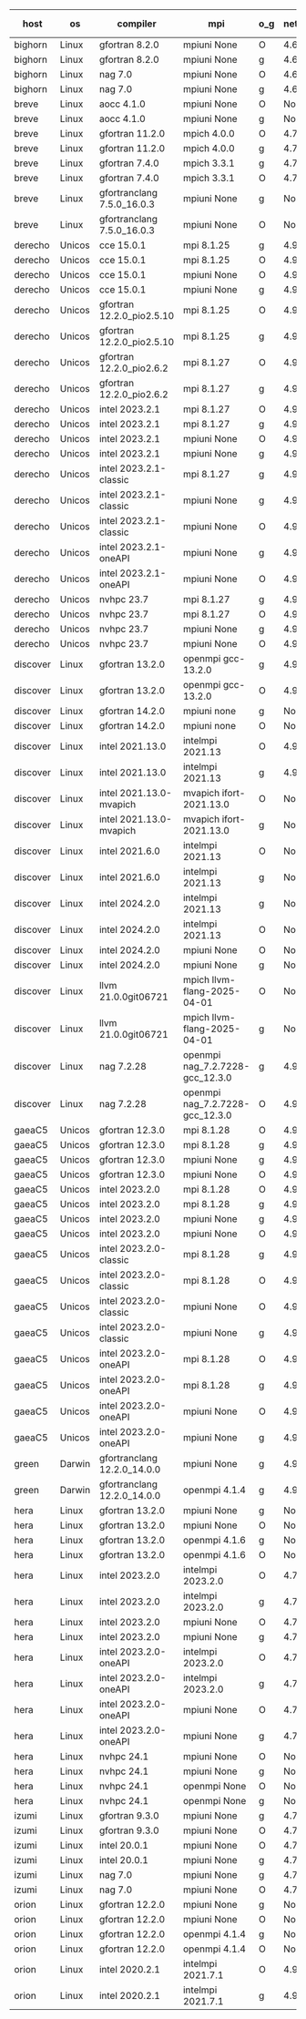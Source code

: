 

| host     | os       | compiler                              | mpi                      | o_g        | netcdf        | build       | u_pass          | u_fail          | s_pass            | s_fail            | e_pass             | e_fail             | nuopc_pass       | nuopc_fail       | artifacts link          |
|----------|----------|---------------------------------------|--------------------------|------------|---------------|-------------|-----------------|-----------------|-------------------|-------------------|--------------------|--------------------|------------------|------------------|-------------------------|
| bighorn | Linux | gfortran 8.2.0 | mpiuni None  | O | 4.6.1  | PASS | 12558 | 0 | 9 | 0 | 42 | 0 | None | None | <a href="https://github.com/esmf-org/esmf-test-artifacts/tree/9364d7c8365d0eb026625fa32536de9b21fab481/develop/gfortran/8.2.0/O/mpiuni/None" target="_blank">9364d7c</a> | 
| bighorn | Linux | gfortran 8.2.0 | mpiuni None  | g | 4.6.1  | PASS | 12558 | 0 | 9 | 0 | 42 | 0 | None | None | <a href="https://github.com/esmf-org/esmf-test-artifacts/tree/1569a0c61b69e983c7a3b86efb6611d201268abf/develop/gfortran/8.2.0/g/mpiuni/None" target="_blank">1569a0c</a> | 
| bighorn | Linux | nag 7.0 | mpiuni None  | O | 4.6.1  | PASS | 12558 | 0 | 9 | 0 | 42 | 0 | None | None | <a href="https://github.com/esmf-org/esmf-test-artifacts/tree/b242f93fbf792035b9c065b2120d1720080e0aa2/develop/nag/7.0/O/mpiuni/None" target="_blank">b242f93</a> | 
| bighorn | Linux | nag 7.0 | mpiuni None  | g | 4.6.1  | PASS | 12558 | 0 | 9 | 0 | 42 | 0 | None | None | <a href="https://github.com/esmf-org/esmf-test-artifacts/tree/b2e7a5355d2ad6beefda34ee33b279556d8bcd30/develop/nag/7.0/g/mpiuni/None" target="_blank">b2e7a53</a> | 
| breve | Linux | aocc 4.1.0 | mpiuni None  | O | None  | PASS | 12532 | 26 | 9 | 0 | 42 | 0 | None | None | <a href="https://github.com/esmf-org/esmf-test-artifacts/tree/ce9c0159664c5e5610be3c8324d29d9e6451bec2/develop/aocc/4.1.0/O/mpiuni/None" target="_blank">ce9c015</a> | 
| breve | Linux | aocc 4.1.0 | mpiuni None  | g | None  | PASS | 12532 | 26 | 9 | 0 | 42 | 0 | None | None | <a href="https://github.com/esmf-org/esmf-test-artifacts/tree/d054540a4badf32bb088fe6692f5c04543d5c141/develop/aocc/4.1.0/g/mpiuni/None" target="_blank">d054540</a> | 
| breve | Linux | gfortran 11.2.0 | mpich 4.0.0  | O | 4.7.4  | PASS | 14227 | 0 | 51 | 0 | 80 | 0 | 58 | 0 | <a href="https://github.com/esmf-org/esmf-test-artifacts/tree/00def795d0b81f9447c4f977153e6046ace4f60d/develop/gfortran/11.2.0/O/mpich/4.0.0" target="_blank">00def79</a> | 
| breve | Linux | gfortran 11.2.0 | mpich 4.0.0  | g | 4.7.4  | PASS | 14227 | 0 | 51 | 0 | 80 | 0 | 58 | 0 | <a href="https://github.com/esmf-org/esmf-test-artifacts/tree/267172ac2fd09554db0693c128627241dfc24fc8/develop/gfortran/11.2.0/g/mpich/4.0.0" target="_blank">267172a</a> | 
| breve | Linux | gfortran 7.4.0 | mpich 3.3.1  | g | 4.7.4  | PASS | 14227 | 0 | 51 | 0 | 80 | 0 | 58 | 0 | <a href="https://github.com/esmf-org/esmf-test-artifacts/tree/0fb3d66cac67f94f5c701cc7954272c54bb79d3a/develop/gfortran/7.4.0/g/mpich/3.3.1" target="_blank">0fb3d66</a> | 
| breve | Linux | gfortran 7.4.0 | mpich 3.3.1  | O | 4.7.4  | PASS | 14227 | 0 | 51 | 0 | 80 | 0 | 58 | 0 | <a href="https://github.com/esmf-org/esmf-test-artifacts/tree/8d5cea554b46eda1543b5f9b7698fb8cab484299/develop/gfortran/7.4.0/O/mpich/3.3.1" target="_blank">8d5cea5</a> | 
| breve | Linux | gfortranclang 7.5.0_16.0.3 | mpiuni None  | g | None  | PASS | 12558 | 0 | 9 | 0 | 42 | 0 | None | None | <a href="https://github.com/esmf-org/esmf-test-artifacts/tree/278dc39b5c90e912da642601ec9eea732d860830/develop/gfortranclang/7.5.0_16.0.3/g/mpiuni/None" target="_blank">278dc39</a> | 
| breve | Linux | gfortranclang 7.5.0_16.0.3 | mpiuni None  | O | None  | PASS | 12558 | 0 | 9 | 0 | 42 | 0 | None | None | <a href="https://github.com/esmf-org/esmf-test-artifacts/tree/634b2456cdb6c0d04dcae843ff69765c1ec33161/develop/gfortranclang/7.5.0_16.0.3/O/mpiuni/None" target="_blank">634b245</a> | 
| derecho | Unicos | cce 15.0.1 | mpi 8.1.25  | g | 4.9.2  | PASS | 14028 | 199 | 51 | 0 | 80 | 0 | 57 | 0 | <a href="https://github.com/esmf-org/esmf-test-artifacts/tree/09cf63785c283fc2b2d27a76866dc40f352e7abe/develop/cce/15.0.1/g/mpi/8.1.25" target="_blank">09cf637</a> | 
| derecho | Unicos | cce 15.0.1 | mpi 8.1.25  | O | 4.9.2  | PASS | None | None | None | None | None | None | None | None | <a href="https://github.com/esmf-org/esmf-test-artifacts/tree/5511fb3b10ff854065da8078d63e5b1fdaeb9dad/develop/cce/15.0.1/O/mpi/8.1.25" target="_blank">5511fb3</a> | 
| derecho | Unicos | cce 15.0.1 | mpiuni None  | O | 4.9.2  | PASS | 12322 | 236 | 9 | 0 | 42 | 0 | None | None | <a href="https://github.com/esmf-org/esmf-test-artifacts/tree/420a519080a4197df4f270df7983c57291e8fbb4/develop/cce/15.0.1/O/mpiuni/None" target="_blank">420a519</a> | 
| derecho | Unicos | cce 15.0.1 | mpiuni None  | g | 4.9.2  | PASS | 12481 | 77 | 9 | 0 | 42 | 0 | None | None | <a href="https://github.com/esmf-org/esmf-test-artifacts/tree/dc6ef41d45a3e9de502cf8e21db040ab6afd2263/develop/cce/15.0.1/g/mpiuni/None" target="_blank">dc6ef41</a> | 
| derecho | Unicos | gfortran 12.2.0_pio2.5.10 | mpi 8.1.25  | O | 4.9.2  | PASS | 14227 | 0 | 51 | 0 | 80 | 0 | 57 | 0 | <a href="https://github.com/esmf-org/esmf-test-artifacts/tree/a4360ec8d0c359543b2dd83f0cfc5dcb4a451639/develop/gfortran/12.2.0_pio2.5.10/O/mpi/8.1.25" target="_blank">a4360ec</a> | 
| derecho | Unicos | gfortran 12.2.0_pio2.5.10 | mpi 8.1.25  | g | 4.9.2  | PASS | 14227 | 0 | 51 | 0 | 80 | 0 | 57 | 0 | <a href="https://github.com/esmf-org/esmf-test-artifacts/tree/05374e005cd0f986a02797427f93a42b1358b861/develop/gfortran/12.2.0_pio2.5.10/g/mpi/8.1.25" target="_blank">05374e0</a> | 
| derecho | Unicos | gfortran 12.2.0_pio2.6.2 | mpi 8.1.27  | O | 4.9.2  | PASS | None | None | None | None | None | None | None | None | <a href="https://github.com/esmf-org/esmf-test-artifacts/tree/ea8ba011e9bfce5fd64014ee75137156f51390af/develop/gfortran/12.2.0_pio2.6.2/O/mpi/8.1.27" target="_blank">ea8ba01</a> | 
| derecho | Unicos | gfortran 12.2.0_pio2.6.2 | mpi 8.1.27  | g | 4.9.2  | PASS | None | None | None | None | None | None | None | None | <a href="https://github.com/esmf-org/esmf-test-artifacts/tree/eeec0fda77e7c6e43e3eac4f9e369d4083733c43/develop/gfortran/12.2.0_pio2.6.2/g/mpi/8.1.27" target="_blank">eeec0fd</a> | 
| derecho | Unicos | intel 2023.2.1 | mpi 8.1.27  | O | 4.9.2  | PASS | None | None | None | None | None | None | None | None | <a href="https://github.com/esmf-org/esmf-test-artifacts/tree/4473b3cbd63ca2a95950023bff767d73c4ca6be0/develop/intel/2023.2.1/O/mpi/8.1.27" target="_blank">4473b3c</a> | 
| derecho | Unicos | intel 2023.2.1 | mpi 8.1.27  | g | 4.9.2  | PASS | 14227 | 0 | 51 | 0 | 80 | 0 | 58 | 0 | <a href="https://github.com/esmf-org/esmf-test-artifacts/tree/896583ad3751666c48926447869bdfc51324b8d0/develop/intel/2023.2.1/g/mpi/8.1.27" target="_blank">896583a</a> | 
| derecho | Unicos | intel 2023.2.1 | mpiuni None  | O | 4.9.2  | PASS | 12558 | 0 | 9 | 0 | 42 | 0 | None | None | <a href="https://github.com/esmf-org/esmf-test-artifacts/tree/225224b2c61f40630204d3d2c4899c45175e8c5e/develop/intel/2023.2.1/O/mpiuni/None" target="_blank">225224b</a> | 
| derecho | Unicos | intel 2023.2.1 | mpiuni None  | g | 4.9.2  | PASS | 12558 | 0 | 9 | 0 | 42 | 0 | None | None | <a href="https://github.com/esmf-org/esmf-test-artifacts/tree/374dafc8b7064349fe6e1d12ed4533463fbabf2a/develop/intel/2023.2.1/g/mpiuni/None" target="_blank">374dafc</a> | 
| derecho | Unicos | intel 2023.2.1-classic | mpi 8.1.27  | g | 4.9.2  | PASS | None | None | None | None | None | None | None | None | <a href="https://github.com/esmf-org/esmf-test-artifacts/tree/4e1efbb674a4c7339daed28cdb3eda20a10125aa/develop/intel/2023.2.1-classic/g/mpi/8.1.27" target="_blank">4e1efbb</a> | 
| derecho | Unicos | intel 2023.2.1-classic | mpiuni None  | g | 4.9.2  | PASS | 12558 | 0 | 9 | 0 | 42 | 0 | None | None | <a href="https://github.com/esmf-org/esmf-test-artifacts/tree/e3a7ba61226b20c0c713494217f6110dfaba8774/develop/intel/2023.2.1-classic/g/mpiuni/None" target="_blank">e3a7ba6</a> | 
| derecho | Unicos | intel 2023.2.1-classic | mpiuni None  | O | 4.9.2  | PASS | 12558 | 0 | 9 | 0 | 42 | 0 | None | None | <a href="https://github.com/esmf-org/esmf-test-artifacts/tree/f3006b8b115cf510a2394829697c0e097f427ac9/develop/intel/2023.2.1-classic/O/mpiuni/None" target="_blank">f3006b8</a> | 
| derecho | Unicos | intel 2023.2.1-oneAPI | mpiuni None  | g | 4.9.2  | PASS | None | None | None | None | None | None | None | None | <a href="https://github.com/esmf-org/esmf-test-artifacts/tree/1f650d133f06b4d25ba1add3606eea33cb7b6434/develop/intel/2023.2.1-oneAPI/g/mpiuni/None" target="_blank">1f650d1</a> | 
| derecho | Unicos | intel 2023.2.1-oneAPI | mpiuni None  | O | 4.9.2  | PASS | 12558 | 0 | 9 | 0 | 42 | 0 | None | None | <a href="https://github.com/esmf-org/esmf-test-artifacts/tree/48540e0625f4ee4d6294ed574d105333175e1beb/develop/intel/2023.2.1-oneAPI/O/mpiuni/None" target="_blank">48540e0</a> | 
| derecho | Unicos | nvhpc 23.7 | mpi 8.1.27  | g | 4.9.2  | PASS | 14227 | 0 | 51 | 0 | 80 | 0 | 57 | 0 | <a href="https://github.com/esmf-org/esmf-test-artifacts/tree/5528cae888a4b3f39a6a5485ffb9c1127e12c950/develop/nvhpc/23.7/g/mpi/8.1.27" target="_blank">5528cae</a> | 
| derecho | Unicos | nvhpc 23.7 | mpi 8.1.27  | O | 4.9.2  | PASS | 14227 | 0 | 51 | 0 | 80 | 0 | 57 | 0 | <a href="https://github.com/esmf-org/esmf-test-artifacts/tree/4f2167649275550e49bd3e5329adc34e8eb0a5c8/develop/nvhpc/23.7/O/mpi/8.1.27" target="_blank">4f21676</a> | 
| derecho | Unicos | nvhpc 23.7 | mpiuni None  | g | 4.9.2  | PASS | 12558 | 0 | 9 | 0 | 42 | 0 | None | None | <a href="https://github.com/esmf-org/esmf-test-artifacts/tree/ab9b49ea4825f080eeb6dcc374b4207ebb542a86/develop/nvhpc/23.7/g/mpiuni/None" target="_blank">ab9b49e</a> | 
| derecho | Unicos | nvhpc 23.7 | mpiuni None  | O | 4.9.2  | PASS | 12558 | 0 | 9 | 0 | 42 | 0 | None | None | <a href="https://github.com/esmf-org/esmf-test-artifacts/tree/ed800ac132876507c19846b1885b050596ebcedc/develop/nvhpc/23.7/O/mpiuni/None" target="_blank">ed800ac</a> | 
| discover | Linux | gfortran 13.2.0 | openmpi gcc-13.2.0  | g | 4.9.2  | PASS | 14227 | 0 | 51 | 0 | 80 | 0 | 57 | 0 | <a href="https://github.com/esmf-org/esmf-test-artifacts/tree/b051b339f466768c8006feed80e619f6d8d90079/develop/gfortran/13.2.0/g/openmpi/gcc-13.2.0" target="_blank">b051b33</a> | 
| discover | Linux | gfortran 13.2.0 | openmpi gcc-13.2.0  | O | 4.9.2  | PASS | None | None | None | None | None | None | None | None | <a href="https://github.com/esmf-org/esmf-test-artifacts/tree/bb97a8bd8ba89344b5df4da842f4d423bfc0e2da/develop/gfortran/13.2.0/O/openmpi/gcc-13.2.0" target="_blank">bb97a8b</a> | 
| discover | Linux | gfortran 14.2.0 | mpiuni none  | g | None  | PASS | 12558 | 0 | 9 | 0 | 42 | 0 | None | None | <a href="https://github.com/esmf-org/esmf-test-artifacts/tree/63eeeaf77291fad56178147fde789ed84c82b334/develop/gfortran/14.2.0/g/mpiuni/none" target="_blank">63eeeaf</a> | 
| discover | Linux | gfortran 14.2.0 | mpiuni none  | O | None  | PASS | 12558 | 0 | 9 | 0 | 42 | 0 | None | None | <a href="https://github.com/esmf-org/esmf-test-artifacts/tree/05cea0ac7faafd266728be1262d29a98911f0a62/develop/gfortran/14.2.0/O/mpiuni/none" target="_blank">05cea0a</a> | 
| discover | Linux | intel 2021.13.0 | intelmpi 2021.13  | O | 4.9.2  | PASS | None | None | None | None | None | None | None | None | <a href="https://github.com/esmf-org/esmf-test-artifacts/tree/f78c9d95693ca3905247e987be45476dac119afa/develop/intel/2021.13.0/O/intelmpi/2021.13" target="_blank">f78c9d9</a> | 
| discover | Linux | intel 2021.13.0 | intelmpi 2021.13  | g | 4.9.2  | PASS | 14227 | 0 | 51 | 0 | 80 | 0 | 57 | 0 | <a href="https://github.com/esmf-org/esmf-test-artifacts/tree/47519dfa311e044737e65fc7470483d9b3b88e61/develop/intel/2021.13.0/g/intelmpi/2021.13" target="_blank">47519df</a> | 
| discover | Linux | intel 2021.13.0-mvapich | mvapich ifort-2021.13.0  | O | None  | PASS | None | None | None | None | None | None | None | None | <a href="https://github.com/esmf-org/esmf-test-artifacts/tree/482bd0e135774ca263875307a94b4ca627a09d61/develop/intel/2021.13.0-mvapich/O/mvapich/ifort-2021.13.0" target="_blank">482bd0e</a> | 
| discover | Linux | intel 2021.13.0-mvapich | mvapich ifort-2021.13.0  | g | None  | PASS | 14227 | 0 | 51 | 0 | 80 | 0 | 57 | 0 | <a href="https://github.com/esmf-org/esmf-test-artifacts/tree/3345eb034c22256c36b4ff66e86818abf22bfe38/develop/intel/2021.13.0-mvapich/g/mvapich/ifort-2021.13.0" target="_blank">3345eb0</a> | 
| discover | Linux | intel 2021.6.0 | intelmpi 2021.13  | O | None  | PASS | 14227 | 0 | 51 | 0 | 80 | 0 | 57 | 0 | <a href="https://github.com/esmf-org/esmf-test-artifacts/tree/f4d846e17cb45e9908e85df68deb9539c4f80f70/develop/intel/2021.6.0/O/intelmpi/2021.13" target="_blank">f4d846e</a> | 
| discover | Linux | intel 2021.6.0 | intelmpi 2021.13  | g | None  | PASS | 14227 | 0 | 51 | 0 | 80 | 0 | 57 | 0 | <a href="https://github.com/esmf-org/esmf-test-artifacts/tree/3023408e4d9e3e70886169925dce7fb415efaedb/develop/intel/2021.6.0/g/intelmpi/2021.13" target="_blank">3023408</a> | 
| discover | Linux | intel 2024.2.0 | intelmpi 2021.13  | g | None  | PASS | None | None | None | None | None | None | None | None | <a href="https://github.com/esmf-org/esmf-test-artifacts/tree/7f13295ca4d772ec0210ca84798093be11358e23/develop/intel/2024.2.0/g/intelmpi/2021.13" target="_blank">7f13295</a> | 
| discover | Linux | intel 2024.2.0 | intelmpi 2021.13  | O | None  | PASS | 14227 | 0 | 51 | 0 | 80 | 0 | 57 | 0 | <a href="https://github.com/esmf-org/esmf-test-artifacts/tree/c48415543ae8acb455357a198276d1924826aa56/develop/intel/2024.2.0/O/intelmpi/2021.13" target="_blank">c484155</a> | 
| discover | Linux | intel 2024.2.0 | mpiuni None  | O | None  | PASS | 12558 | 0 | 9 | 0 | 42 | 0 | None | None | <a href="https://github.com/esmf-org/esmf-test-artifacts/tree/f3686ebf977f0a6437f042ca98dadca64de4ea20/develop/intel/2024.2.0/O/mpiuni/None" target="_blank">f3686eb</a> | 
| discover | Linux | intel 2024.2.0 | mpiuni None  | g | None  | PASS | 12557 | 1 | 9 | 0 | 42 | 0 | None | None | <a href="https://github.com/esmf-org/esmf-test-artifacts/tree/a82de3f910c3084b802fc8f9a97bfba48daec6e0/develop/intel/2024.2.0/g/mpiuni/None" target="_blank">a82de3f</a> | 
| discover | Linux | llvm 21.0.0git06721 | mpich llvm-flang-2025-04-01  | O | None  | PASS | 14209 | 18 | 18 | 33 | 75 | 5 | 0 | 57 | <a href="https://github.com/esmf-org/esmf-test-artifacts/tree/64f295e424c0fb731048dcd186de3031d1129f1d/develop/llvm/21.0.0git06721/O/mpich/llvm-flang-2025-04-01" target="_blank">64f295e</a> | 
| discover | Linux | llvm 21.0.0git06721 | mpich llvm-flang-2025-04-01  | g | None  | PASS | 14209 | 18 | 18 | 33 | 75 | 5 | 0 | 57 | <a href="https://github.com/esmf-org/esmf-test-artifacts/tree/d94258d4193bb1d096b543fd23f61fe8d7536955/develop/llvm/21.0.0git06721/g/mpich/llvm-flang-2025-04-01" target="_blank">d94258d</a> | 
| discover | Linux | nag 7.2.28 | openmpi nag_7.2.7228-gcc_12.3.0  | g | 4.9.2  | PASS | None | None | None | None | None | None | None | None | <a href="https://github.com/esmf-org/esmf-test-artifacts/tree/bef3339d0e51c8becf747be830856c8e047431d3/develop/nag/7.2.28/g/openmpi/nag_7.2.7228-gcc_12.3.0" target="_blank">bef3339</a> | 
| discover | Linux | nag 7.2.28 | openmpi nag_7.2.7228-gcc_12.3.0  | O | 4.9.2  | PASS | None | None | None | None | None | None | None | None | <a href="https://github.com/esmf-org/esmf-test-artifacts/tree/8f765cbcaec3990ba8fdddaf125f1178d9953315/develop/nag/7.2.28/O/openmpi/nag_7.2.7228-gcc_12.3.0" target="_blank">8f765cb</a> | 
| gaeaC5 | Unicos | gfortran 12.3.0 | mpi 8.1.28  | O | 4.9.0  | PASS | None | None | None | None | None | None | None | None | <a href="https://github.com/esmf-org/esmf-test-artifacts/tree/40ace8e99eec6feba4b71c32974cc6a6027b665d/develop/gfortran/12.3.0/O/mpi/8.1.28" target="_blank">40ace8e</a> | 
| gaeaC5 | Unicos | gfortran 12.3.0 | mpi 8.1.28  | g | 4.9.0  | PASS | 14227 | 0 | 51 | 0 | 80 | 0 | 57 | 0 | <a href="https://github.com/esmf-org/esmf-test-artifacts/tree/4ed1a1215f91705c1282d840f02305b25206c16b/develop/gfortran/12.3.0/g/mpi/8.1.28" target="_blank">4ed1a12</a> | 
| gaeaC5 | Unicos | gfortran 12.3.0 | mpiuni None  | g | 4.9.0  | PASS | None | None | None | None | None | None | None | None | <a href="https://github.com/esmf-org/esmf-test-artifacts/tree/89143f92c96a4020d18e3f53531c49b5c52703f7/develop/gfortran/12.3.0/g/mpiuni/None" target="_blank">89143f9</a> | 
| gaeaC5 | Unicos | gfortran 12.3.0 | mpiuni None  | O | 4.9.0  | PASS | None | None | None | None | None | None | None | None | <a href="https://github.com/esmf-org/esmf-test-artifacts/tree/de0ae369a9e59843cfff9e0404d039757bcc79a5/develop/gfortran/12.3.0/O/mpiuni/None" target="_blank">de0ae36</a> | 
| gaeaC5 | Unicos | intel 2023.2.0 | mpi 8.1.28  | O | 4.9.0  | PASS | None | None | None | None | None | None | None | None | <a href="https://github.com/esmf-org/esmf-test-artifacts/tree/388f855aaf79f5182200076ddb7529b77ce029a5/develop/intel/2023.2.0/O/mpi/8.1.28" target="_blank">388f855</a> | 
| gaeaC5 | Unicos | intel 2023.2.0 | mpi 8.1.28  | g | 4.9.0  | PASS | None | None | None | None | None | None | None | None | <a href="https://github.com/esmf-org/esmf-test-artifacts/tree/f8627bd4891b7f2e8eecf2099326d9e9beb86869/develop/intel/2023.2.0/g/mpi/8.1.28" target="_blank">f8627bd</a> | 
| gaeaC5 | Unicos | intel 2023.2.0 | mpiuni None  | g | 4.9.0  | PASS | None | None | None | None | None | None | None | None | <a href="https://github.com/esmf-org/esmf-test-artifacts/tree/d862cf4492bad3018c840aabc60f387cf908d011/develop/intel/2023.2.0/g/mpiuni/None" target="_blank">d862cf4</a> | 
| gaeaC5 | Unicos | intel 2023.2.0 | mpiuni None  | O | 4.9.0  | PASS | None | None | None | None | None | None | None | None | <a href="https://github.com/esmf-org/esmf-test-artifacts/tree/e2062c1a9d1381fcaea20a8eb4d1d1304498d737/develop/intel/2023.2.0/O/mpiuni/None" target="_blank">e2062c1</a> | 
| gaeaC5 | Unicos | intel 2023.2.0-classic | mpi 8.1.28  | g | 4.9.0  | PASS | None | None | None | None | None | None | None | None | <a href="https://github.com/esmf-org/esmf-test-artifacts/tree/33ab8c57a61c5b468e5700d2edd502c79d4c6a94/develop/intel/2023.2.0-classic/g/mpi/8.1.28" target="_blank">33ab8c5</a> | 
| gaeaC5 | Unicos | intel 2023.2.0-classic | mpi 8.1.28  | O | 4.9.0  | PASS | 14227 | 0 | 51 | 0 | 80 | 0 | 57 | 0 | <a href="https://github.com/esmf-org/esmf-test-artifacts/tree/bea1ba488408b5de2b8bb510fb9f9ffa3edfc734/develop/intel/2023.2.0-classic/O/mpi/8.1.28" target="_blank">bea1ba4</a> | 
| gaeaC5 | Unicos | intel 2023.2.0-classic | mpiuni None  | O | 4.9.0  | PASS | None | None | None | None | None | None | None | None | <a href="https://github.com/esmf-org/esmf-test-artifacts/tree/4b8d387f716482fd9498b3cc95b3f08cccdfcdbb/develop/intel/2023.2.0-classic/O/mpiuni/None" target="_blank">4b8d387</a> | 
| gaeaC5 | Unicos | intel 2023.2.0-classic | mpiuni None  | g | 4.9.0  | PASS | None | None | None | None | None | None | None | None | <a href="https://github.com/esmf-org/esmf-test-artifacts/tree/1596c65799268172b70925fb9f634f1024bc3c19/develop/intel/2023.2.0-classic/g/mpiuni/None" target="_blank">1596c65</a> | 
| gaeaC5 | Unicos | intel 2023.2.0-oneAPI | mpi 8.1.28  | O | 4.9.0  | PASS | None | None | None | None | None | None | None | None | <a href="https://github.com/esmf-org/esmf-test-artifacts/tree/91db6a046b0149f3b8d8cc32465a4679979ce35f/develop/intel/2023.2.0-oneAPI/O/mpi/8.1.28" target="_blank">91db6a0</a> | 
| gaeaC5 | Unicos | intel 2023.2.0-oneAPI | mpi 8.1.28  | g | 4.9.0  | PASS | None | None | None | None | None | None | None | None | <a href="https://github.com/esmf-org/esmf-test-artifacts/tree/e786aa0a67205d58da0c78bd5e59da1bc6ea4ae1/develop/intel/2023.2.0-oneAPI/g/mpi/8.1.28" target="_blank">e786aa0</a> | 
| gaeaC5 | Unicos | intel 2023.2.0-oneAPI | mpiuni None  | O | 4.9.0  | PASS | None | None | None | None | None | None | None | None | <a href="https://github.com/esmf-org/esmf-test-artifacts/tree/834b2ae95d1092e2677596d9ec3f70fd14d1e8a3/develop/intel/2023.2.0-oneAPI/O/mpiuni/None" target="_blank">834b2ae</a> | 
| gaeaC5 | Unicos | intel 2023.2.0-oneAPI | mpiuni None  | g | 4.9.0  | PASS | None | None | None | None | None | None | None | None | <a href="https://github.com/esmf-org/esmf-test-artifacts/tree/cbe1cf20e528c218f66103769a0c639752141825/develop/intel/2023.2.0-oneAPI/g/mpiuni/None" target="_blank">cbe1cf2</a> | 
| green | Darwin | gfortranclang 12.2.0_14.0.0 | mpiuni None  | g | 4.9.3  | PASS | 12558 | 0 | 9 | 0 | 42 | 0 | None | None | <a href="https://github.com/esmf-org/esmf-test-artifacts/tree/e0532f58f9412c6ed5326985d1c9ae7c1423c6ac/develop/gfortranclang/12.2.0_14.0.0/g/mpiuni/None" target="_blank">e0532f5</a> | 
| green | Darwin | gfortranclang 12.2.0_14.0.0 | openmpi 4.1.4  | g | 4.9.3  | PASS | 14227 | 0 | 51 | 0 | 80 | 0 | 58 | 0 | <a href="https://github.com/esmf-org/esmf-test-artifacts/tree/6fac014537ea214de798a05b29bbdc71f0e9e13d/develop/gfortranclang/12.2.0_14.0.0/g/openmpi/4.1.4" target="_blank">6fac014</a> | 
| hera | Linux | gfortran 13.2.0 | mpiuni None  | g | None  | PASS | 12558 | 0 | 9 | 0 | 42 | 0 | None | None | <a href="https://github.com/esmf-org/esmf-test-artifacts/tree/958709caef2e8c069ff32d5172495af03628b498/develop/gfortran/13.2.0/g/mpiuni/None" target="_blank">958709c</a> | 
| hera | Linux | gfortran 13.2.0 | mpiuni None  | O | None  | PASS | 12558 | 0 | 9 | 0 | 42 | 0 | None | None | <a href="https://github.com/esmf-org/esmf-test-artifacts/tree/034a664569d418541fdb6e2ad4640268eecc6c4a/develop/gfortran/13.2.0/O/mpiuni/None" target="_blank">034a664</a> | 
| hera | Linux | gfortran 13.2.0 | openmpi 4.1.6  | g | None  | PASS | None | None | None | None | None | None | None | None | <a href="https://github.com/esmf-org/esmf-test-artifacts/tree/ff53e13afcc298095cbbc1c6f14d35fe1f94a486/develop/gfortran/13.2.0/g/openmpi/4.1.6" target="_blank">ff53e13</a> | 
| hera | Linux | gfortran 13.2.0 | openmpi 4.1.6  | O | None  | PASS | 14227 | 0 | 51 | 0 | 80 | 0 | 57 | 0 | <a href="https://github.com/esmf-org/esmf-test-artifacts/tree/2366eb0743a32d134439c4e212676df1670c2d00/develop/gfortran/13.2.0/O/openmpi/4.1.6" target="_blank">2366eb0</a> | 
| hera | Linux | intel 2023.2.0 | intelmpi 2023.2.0  | O | 4.7.0  | PASS | 14227 | 0 | 51 | 0 | 80 | 0 | 57 | 0 | <a href="https://github.com/esmf-org/esmf-test-artifacts/tree/12b078aac5043a28c4312aadf72d8567b11eb61d/develop/intel/2023.2.0/O/intelmpi/2023.2.0" target="_blank">12b078a</a> | 
| hera | Linux | intel 2023.2.0 | intelmpi 2023.2.0  | g | 4.7.0  | PASS | None | None | None | None | None | None | None | None | <a href="https://github.com/esmf-org/esmf-test-artifacts/tree/4624d53ffb4c6c6648c4169a901df120dcf5fbd9/develop/intel/2023.2.0/g/intelmpi/2023.2.0" target="_blank">4624d53</a> | 
| hera | Linux | intel 2023.2.0 | mpiuni None  | O | 4.7.0  | PASS | None | None | None | None | None | None | None | None | <a href="https://github.com/esmf-org/esmf-test-artifacts/tree/9ae649479dea5dfd14b527f0818a4a99822106f2/develop/intel/2023.2.0/O/mpiuni/None" target="_blank">9ae6494</a> | 
| hera | Linux | intel 2023.2.0 | mpiuni None  | g | 4.7.0  | PASS | None | None | None | None | None | None | None | None | <a href="https://github.com/esmf-org/esmf-test-artifacts/tree/320c6d741ffee2192127497ddee4fcc4d825dd25/develop/intel/2023.2.0/g/mpiuni/None" target="_blank">320c6d7</a> | 
| hera | Linux | intel 2023.2.0-oneAPI | intelmpi 2023.2.0  | O | 4.7.0  | PASS | None | None | None | None | None | None | None | None | <a href="https://github.com/esmf-org/esmf-test-artifacts/tree/bc3338042d10293c3e2337f906e15a361f7f7d52/develop/intel/2023.2.0-oneAPI/O/intelmpi/2023.2.0" target="_blank">bc33380</a> | 
| hera | Linux | intel 2023.2.0-oneAPI | intelmpi 2023.2.0  | g | 4.7.0  | PASS | None | None | None | None | None | None | None | None | <a href="https://github.com/esmf-org/esmf-test-artifacts/tree/c97235a56526c1a0e0570484399d395dbdf7e24f/develop/intel/2023.2.0-oneAPI/g/intelmpi/2023.2.0" target="_blank">c97235a</a> | 
| hera | Linux | intel 2023.2.0-oneAPI | mpiuni None  | O | 4.7.0  | PASS | 12558 | 0 | 9 | 0 | 42 | 0 | None | None | <a href="https://github.com/esmf-org/esmf-test-artifacts/tree/3a28ed7e760c297b65e48c70d5c9ce93c34b1311/develop/intel/2023.2.0-oneAPI/O/mpiuni/None" target="_blank">3a28ed7</a> | 
| hera | Linux | intel 2023.2.0-oneAPI | mpiuni None  | g | 4.7.0  | PASS | None | None | None | None | None | None | None | None | <a href="https://github.com/esmf-org/esmf-test-artifacts/tree/dc44bfb3fad03a11de1e4de03ec3d2070bb9e547/develop/intel/2023.2.0-oneAPI/g/mpiuni/None" target="_blank">dc44bfb</a> | 
| hera | Linux | nvhpc 24.1 | mpiuni None  | O | None  | PASS | None | None | None | None | None | None | None | None | <a href="https://github.com/esmf-org/esmf-test-artifacts/tree/8d69d90ea96c8c67b65013e9c312dd1b2b622b8c/develop/nvhpc/24.1/O/mpiuni/None" target="_blank">8d69d90</a> | 
| hera | Linux | nvhpc 24.1 | mpiuni None  | g | None  | PASS | None | None | None | None | None | None | None | None | <a href="https://github.com/esmf-org/esmf-test-artifacts/tree/3fe233eef2bf198e370b7dcd96c8726c381fec3c/develop/nvhpc/24.1/g/mpiuni/None" target="_blank">3fe233e</a> | 
| hera | Linux | nvhpc 24.1 | openmpi None  | O | None  | PASS | 14227 | 0 | 51 | 0 | 80 | 0 | 57 | 0 | <a href="https://github.com/esmf-org/esmf-test-artifacts/tree/eb45259e5432b39b1a4fd0db4de7431f94c55bbb/develop/nvhpc/24.1/O/openmpi/None" target="_blank">eb45259</a> | 
| hera | Linux | nvhpc 24.1 | openmpi None  | g | None  | PASS | None | None | None | None | None | None | None | None | <a href="https://github.com/esmf-org/esmf-test-artifacts/tree/f186d752c23204814452fe26c1c1c3ed45ef1e17/develop/nvhpc/24.1/g/openmpi/None" target="_blank">f186d75</a> | 
| izumi | Linux | gfortran 9.3.0 | mpiuni None  | g | 4.7.4  | PASS | 12558 | 0 | 9 | 0 | 42 | 0 | None | None | <a href="https://github.com/esmf-org/esmf-test-artifacts/tree/2fe8c31b34a99e4ce8af90c64b168642e5a6eed7/develop/gfortran/9.3.0/g/mpiuni/None" target="_blank">2fe8c31</a> | 
| izumi | Linux | gfortran 9.3.0 | mpiuni None  | O | 4.7.4  | PASS | 12558 | 0 | 9 | 0 | 42 | 0 | None | None | <a href="https://github.com/esmf-org/esmf-test-artifacts/tree/b1635ef59b8c51ce9e57fa05cacb7e98f74a54d9/develop/gfortran/9.3.0/O/mpiuni/None" target="_blank">b1635ef</a> | 
| izumi | Linux | intel 20.0.1 | mpiuni None  | O | 4.7.4  | PASS | 12558 | 0 | 9 | 0 | 42 | 0 | None | None | <a href="https://github.com/esmf-org/esmf-test-artifacts/tree/642acf70ddf62279cfde21b36c47a03cd93d8235/develop/intel/20.0.1/O/mpiuni/None" target="_blank">642acf7</a> | 
| izumi | Linux | intel 20.0.1 | mpiuni None  | g | 4.7.4  | PASS | 12558 | 0 | 9 | 0 | 42 | 0 | None | None | <a href="https://github.com/esmf-org/esmf-test-artifacts/tree/c243827d8870e506632d116e84fc48a5276316eb/develop/intel/20.0.1/g/mpiuni/None" target="_blank">c243827</a> | 
| izumi | Linux | nag 7.0 | mpiuni None  | g | 4.7.4  | PASS | 12558 | 0 | 9 | 0 | 42 | 0 | None | None | <a href="https://github.com/esmf-org/esmf-test-artifacts/tree/734227acbba88166d2ef6caeb972f133cf3bb227/develop/nag/7.0/g/mpiuni/None" target="_blank">734227a</a> | 
| izumi | Linux | nag 7.0 | mpiuni None  | O | 4.7.4  | PASS | 12558 | 0 | 9 | 0 | 42 | 0 | None | None | <a href="https://github.com/esmf-org/esmf-test-artifacts/tree/fe271bf05acae4c9f3b175e29ac580b730ca09af/develop/nag/7.0/O/mpiuni/None" target="_blank">fe271bf</a> | 
| orion | Linux | gfortran 12.2.0 | mpiuni None  | g | None  | PASS | 12558 | 0 | 9 | 0 | 42 | 0 | None | None | <a href="https://github.com/esmf-org/esmf-test-artifacts/tree/d6b02d738706ce96108aa07265b63e6be1f3a51e/develop/gfortran/12.2.0/g/mpiuni/None" target="_blank">d6b02d7</a> | 
| orion | Linux | gfortran 12.2.0 | mpiuni None  | O | None  | PASS | 12558 | 0 | 9 | 0 | 42 | 0 | None | None | <a href="https://github.com/esmf-org/esmf-test-artifacts/tree/a46adb6a0595c080f8b8bee5074c451baee0183f/develop/gfortran/12.2.0/O/mpiuni/None" target="_blank">a46adb6</a> | 
| orion | Linux | gfortran 12.2.0 | openmpi 4.1.4  | g | None  | PASS | None | None | None | None | None | None | None | None | <a href="https://github.com/esmf-org/esmf-test-artifacts/tree/7ada3eb644344740dc8c770648eab14c9fb065f4/develop/gfortran/12.2.0/g/openmpi/4.1.4" target="_blank">7ada3eb</a> | 
| orion | Linux | gfortran 12.2.0 | openmpi 4.1.4  | O | None  | PASS | 14227 | 0 | 51 | 0 | 80 | 0 | 57 | 0 | <a href="https://github.com/esmf-org/esmf-test-artifacts/tree/864fcbcde29d7211d08137c34af3adbc1dcf4359/develop/gfortran/12.2.0/O/openmpi/4.1.4" target="_blank">864fcbc</a> | 
| orion | Linux | intel 2020.2.1 | intelmpi 2021.7.1  | O | 4.9.2  | PASS | 14227 | 0 | 51 | 0 | 80 | 0 | 57 | 0 | <a href="https://github.com/esmf-org/esmf-test-artifacts/tree/15b9f0a97aac4654f8791ec425b98dd619b1b22e/develop/intel/2020.2.1/O/intelmpi/2021.7.1" target="_blank">15b9f0a</a> | 
| orion | Linux | intel 2020.2.1 | intelmpi 2021.7.1  | g | 4.9.2  | PASS | 14227 | 0 | 51 | 0 | 80 | 0 | 57 | 0 | <a href="https://github.com/esmf-org/esmf-test-artifacts/tree/95d75fb4bc6068339888b95067deca3b3467d7ef/develop/intel/2020.2.1/g/intelmpi/2021.7.1" target="_blank">95d75fb</a> | 
